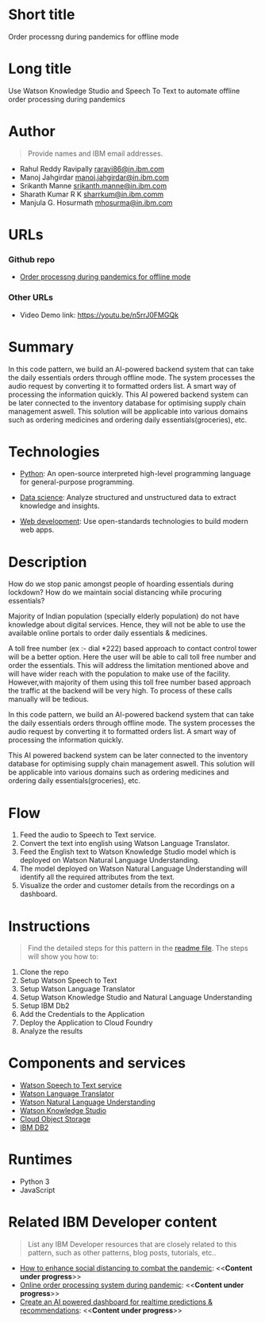 # Short title

Order processng during pandemics for offline mode

# Long title

Use Watson Knowledge Studio and Speech To Text to automate offline order processing during pandemics

# Author

> Provide names and IBM email addresses.

* Rahul Reddy Ravipally <raravi86@in.ibm.com>
* Manoj Jahgirdar  <manoj.jahgirdar@in.ibm.com>
* Srikanth Manne  <srikanth.manne@in.ibm.com>
* Sharath Kumar R K  <sharrkum@in.ibm.comm>
* Manjula G. Hosurmath  <mhosurma@in.ibm.com>

# URLs

### Github repo

* [Order processng during pandemics for offline mode](https://github.com/IBM/offline_order_processing_during_pandemics)

### Other URLs

* Video Demo link: https://youtu.be/n5rrJ0FMGQk

# Summary

In this code pattern, we build an AI-powered backend system that can take the daily essentials orders through offline mode. The system processes the audio request by converting it to formatted orders list. A smart way of processing the information quickly. This AI powered backend system can be later connected to the inventory database for optimising supply chain management aswell. This solution will be applicable into various domains such as ordering medicines and ordering daily essentials(groceries), etc.

# Technologies

* [Python](https://developer.ibm.com/technologies/python/): An open-source interpreted high-level programming language for general-purpose programming.

* [Data science](https://developer.ibm.com/technologies/data-science/): Analyze structured and unstructured data to extract knowledge and insights.

* [Web development](https://developer.ibm.com/technologies/web-development/): Use open-standards technologies to build modern web apps.

# Description

How do we stop panic amongst people of hoarding essentials during lockdown? How do we maintain social distancing while procuring essentials?

Majority of Indian population (specially elderly population) do not have knowledge about digital services. Hence, they will not be able to use the available online portals to order daily essentials & medicines.

A toll free number (ex :- dial *222) based approach to contact control tower will be a better option. Here the user will be able to call toll free number and order the essentials. This will address the limitation mentioned above and will have wider reach with the population to make use of the facility. However,with majority of them using this toll free number based approach the traffic at the backend will be very high. To process of these calls manually will be tedious.

In this code pattern, we build an AI-powered backend system that can take the daily essentials orders through offline mode. The system processes the audio request by converting it to formatted orders list. A smart way of processing the information quickly.

This AI powered backend system can be later connected to the inventory database for optimising supply chain management aswell. This solution will be applicable into various domains such as ordering medicines and ordering daily essentials(groceries), etc.

# Flow

1. Feed the audio to Speech to Text service.
2. Convert the text into english using Watson Language Translator.
3. Feed the English text to Watson Knowledge Studio model which is deployed on Watson Natural Language Understanding.
4. The model deployed on Watson Natural Language Understanding will identify all the required attributes from the text.
5. Visualize the order and customer details from the recordings on a dashboard.

# Instructions

> Find the detailed steps for this pattern in the [readme file](https://github.com/IBM/offline_order_processing_during_pandemics/blob/master/README.md). The steps will show you how to:

1. Clone the repo
2. Setup Watson Speech to Text
3. Setup Watson Language Translator
4. Setup Watson Knowledge Studio and Natural Language Understanding
5. Setup IBM Db2
6. Add the Credentials to the Application
7. Deploy the Application to Cloud Foundry
8. Analyze the results

# Components and services

* [Watson Speech to Text service](https://cloud.ibm.com/catalog/services/speech-to-text)
* [Watson Language Translator](https://cloud.ibm.com/catalog/services/language-translator)
* [Watson Natural Language Understanding](https://cloud.ibm.com/catalog/services/natural-language-understanding)
* [Watson Knowledge Studio](https://cloud.ibm.com/catalog/services/knowledge-studio)
* [Cloud Object Storage](https://cloud.ibm.com/catalog/services/cloud-object-storage)
* [IBM DB2](https://cloud.ibm.com/catalog/services/db2)

# Runtimes

* Python 3
* JavaScript

# Related IBM Developer content

> List any IBM Developer resources that are closely related to this pattern, such as other patterns, blog posts, tutorials, etc..

* [How to enhance social distancing to combat the pandemic](url): <<**Content under progress**>>
* [Online order processing system during pandemic](url): <<**Content under progress**>>
* [Create an AI powered dashboard for realtime predictions & recommendations](url): <<**Content under progress**>>

